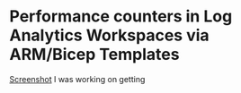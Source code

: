 # Performance counters in Log Analytics Workspaces via ARM/Bicep Templates
[Screenshot](../assets/images/logs1.PNG)
I was working on getting